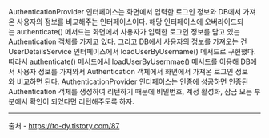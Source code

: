 AuthenticationProvider 인터페이스는 화면에서 입력한 로그인 정보와 DB에서 가져온 사용자의 정보를 비교해주는 인터페이스이다. 해당 인터페이스에 오버라이드되는 authenticate() 메서드는 화면에서 사용자가 입력한 로그인 정보를 담고 있는 Authentication 객체를 가지고 있다. 그리고 DB에서 사용자의 정보를 가져오는 건 UserDetailsService 인터페이스에서 loadUserByUsername() 메서드로 구현했다. 따라서 authenticate() 메서드에서 loadUserByUsernmae() 메서드를 이용해 DB에서 사용자 정보를 가져와서 Authentication 객체에서 화면에서 가져온 로그인 정보와 비교하면 된다. AuthenticationProvider 인터페이스는 인증에 성공하면 인증된 Authentication 객체를 생성하여 리턴하기 때문에 비밀번호, 계정 활성화, 잠금 모든 부분에서 확인이 되었다면 리턴해주도록 하자.



---
출처 - https://to-dy.tistory.com/87